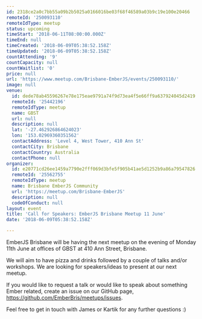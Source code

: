```yaml
---
id: 2318ce2a0c7bb55a09b2b5025a0166016be03f68f46589a03b9c19e100e20466
remoteId: '250093110'
remoteIdType: meetup
status: upcoming
timeStart: '2018-06-11T08:00:00.000Z'
timeEnd: null
timeCreated: '2018-06-09T05:38:52.158Z'
timeUpdated: '2018-06-09T05:38:52.158Z'
countAttending: '9'
countCapacity: null
countWaitlist: '0'
price: null
url: 'https://www.meetup.com/Brisbane-EmberJS/events/250093110/'
image: null
venue:
  id: dede78ab45596267e78e175eae9791a74f9d73ea4f5e66ff9a637924045d2419
  remoteId: '25442196'
  remoteIdType: meetup
  name: GBST
  url: null
  description: null
  lat: '-27.462926864624023'
  lon: '153.02969360351562'
  contactAddress: 'Level 4, West Tower, 410 Ann St'
  contactCity: Brisbane
  contactCountry: Australia
  contactPhone: null
organizer:
  id: e20771cd26ee1459a7790e2fff069d3bfe5f905b41ae5d1252b9a86a79547826
  remoteId: '25562755'
  remoteIdType: meetup
  name: Brisbane EmberJS Community
  url: 'https://meetup.com/Brisbane-EmberJS'
  description: null
  codeOfConduct: null
layout: event
title: 'Call for Speakers: EmberJS Brisbane Meetup 11 June'
date: '2018-06-09T05:38:52.158Z'

---
```

<p>EmberJS Brisbane will be having the next meetup on the evening of Monday 11th June at offices of GBST at 410 Ann Street, Brisbane.</p> <p>We will aim to have pizza and drinks followed by a couple of talks and/or workshops. We are looking for speakers/ideas to present at our next meetup.</p> <p>If you would like to request a talk or would like to speak about something Ember related, create an issue on our GitHub page, <a href="https://github.com/EmberBris/meetups/issues" class="linkified">https://github.com/EmberBris/meetups/issues</a>.</p> <p>Feel free to get in touch with James or Kartik for any further questions :)</p>
